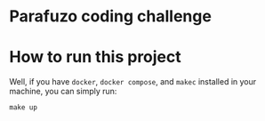 # Parafuzo coding challenge

# How to run this project

Well, if you have `docker`, `docker compose`, and `makec` installed in your machine, you can simply run:

```
make up
```
